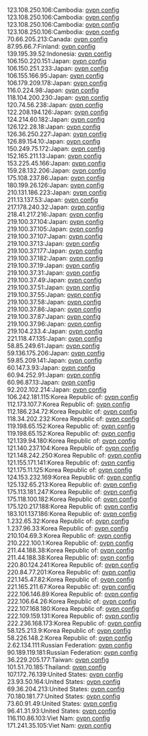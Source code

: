 123.108.250.106:Cambodia: [ovpn config](vpn/123_108_250_106.ovpn)  
123.108.250.106:Cambodia: [ovpn config](vpn/123_108_250_106.ovpn)  
123.108.250.106:Cambodia: [ovpn config](vpn/123_108_250_106.ovpn)  
123.108.250.106:Cambodia: [ovpn config](vpn/123_108_250_106.ovpn)  
70.66.205.213:Canada: [ovpn config](vpn/70_66_205_213.ovpn)  
87.95.66.7:Finland: [ovpn config](vpn/87_95_66_7.ovpn)  
139.195.39.52:Indonesia: [ovpn config](vpn/139_195_39_52.ovpn)  
106.150.220.151:Japan: [ovpn config](vpn/106_150_220_151.ovpn)  
106.150.251.233:Japan: [ovpn config](vpn/106_150_251_233.ovpn)  
106.155.166.95:Japan: [ovpn config](vpn/106_155_166_95.ovpn)  
106.179.209.178:Japan: [ovpn config](vpn/106_179_209_178.ovpn)  
116.0.224.98:Japan: [ovpn config](vpn/116_0_224_98.ovpn)  
118.104.200.230:Japan: [ovpn config](vpn/118_104_200_230.ovpn)  
120.74.56.238:Japan: [ovpn config](vpn/120_74_56_238.ovpn)  
122.208.194.126:Japan: [ovpn config](vpn/122_208_194_126.ovpn)  
124.214.60.182:Japan: [ovpn config](vpn/124_214_60_182.ovpn)  
126.122.28.18:Japan: [ovpn config](vpn/126_122_28_18.ovpn)  
126.36.250.227:Japan: [ovpn config](vpn/126_36_250_227.ovpn)  
126.89.154.10:Japan: [ovpn config](vpn/126_89_154_10.ovpn)  
150.249.75.172:Japan: [ovpn config](vpn/150_249_75_172.ovpn)  
152.165.211.13:Japan: [ovpn config](vpn/152_165_211_13.ovpn)  
153.225.45.166:Japan: [ovpn config](vpn/153_225_45_166.ovpn)  
159.28.132.206:Japan: [ovpn config](vpn/159_28_132_206.ovpn)  
175.108.237.86:Japan: [ovpn config](vpn/175_108_237_86.ovpn)  
180.199.26.126:Japan: [ovpn config](vpn/180_199_26_126.ovpn)  
210.131.186.223:Japan: [ovpn config](vpn/210_131_186_223.ovpn)  
211.13.137.53:Japan: [ovpn config](vpn/211_13_137_53.ovpn)  
217.178.240.32:Japan: [ovpn config](vpn/217_178_240_32.ovpn)  
218.41.217.216:Japan: [ovpn config](vpn/218_41_217_216.ovpn)  
219.100.37.104:Japan: [ovpn config](vpn/219_100_37_104.ovpn)  
219.100.37.105:Japan: [ovpn config](vpn/219_100_37_105.ovpn)  
219.100.37.107:Japan: [ovpn config](vpn/219_100_37_107.ovpn)  
219.100.37.13:Japan: [ovpn config](vpn/219_100_37_13.ovpn)  
219.100.37.177:Japan: [ovpn config](vpn/219_100_37_177.ovpn)  
219.100.37.182:Japan: [ovpn config](vpn/219_100_37_182.ovpn)  
219.100.37.19:Japan: [ovpn config](vpn/219_100_37_19.ovpn)  
219.100.37.31:Japan: [ovpn config](vpn/219_100_37_31.ovpn)  
219.100.37.49:Japan: [ovpn config](vpn/219_100_37_49.ovpn)  
219.100.37.51:Japan: [ovpn config](vpn/219_100_37_51.ovpn)  
219.100.37.55:Japan: [ovpn config](vpn/219_100_37_55.ovpn)  
219.100.37.58:Japan: [ovpn config](vpn/219_100_37_58.ovpn)  
219.100.37.86:Japan: [ovpn config](vpn/219_100_37_86.ovpn)  
219.100.37.87:Japan: [ovpn config](vpn/219_100_37_87.ovpn)  
219.100.37.96:Japan: [ovpn config](vpn/219_100_37_96.ovpn)  
219.104.233.4:Japan: [ovpn config](vpn/219_104_233_4.ovpn)  
221.118.47.135:Japan: [ovpn config](vpn/221_118_47_135.ovpn)  
58.85.249.61:Japan: [ovpn config](vpn/58_85_249_61.ovpn)  
59.136.175.206:Japan: [ovpn config](vpn/59_136_175_206.ovpn)  
59.85.209.141:Japan: [ovpn config](vpn/59_85_209_141.ovpn)  
60.147.3.93:Japan: [ovpn config](vpn/60_147_3_93.ovpn)  
60.94.252.91:Japan: [ovpn config](vpn/60_94_252_91.ovpn)  
60.96.87.13:Japan: [ovpn config](vpn/60_96_87_13.ovpn)  
92.202.102.214:Japan: [ovpn config](vpn/92_202_102_214.ovpn)  
106.242.181.115:Korea Republic of: [ovpn config](vpn/106_242_181_115.ovpn)  
112.173.107.7:Korea Republic of: [ovpn config](vpn/112_173_107_7.ovpn)  
112.186.234.72:Korea Republic of: [ovpn config](vpn/112_186_234_72.ovpn)  
118.34.202.232:Korea Republic of: [ovpn config](vpn/118_34_202_232.ovpn)  
119.198.65.152:Korea Republic of: [ovpn config](vpn/119_198_65_152.ovpn)  
119.198.65.152:Korea Republic of: [ovpn config](vpn/119_198_65_152.ovpn)  
121.139.94.180:Korea Republic of: [ovpn config](vpn/121_139_94_180.ovpn)  
121.140.237.104:Korea Republic of: [ovpn config](vpn/121_140_237_104.ovpn)  
121.148.242.250:Korea Republic of: [ovpn config](vpn/121_148_242_250.ovpn)  
121.155.171.141:Korea Republic of: [ovpn config](vpn/121_155_171_141.ovpn)  
121.175.11.125:Korea Republic of: [ovpn config](vpn/121_175_11_125.ovpn)  
124.153.232.169:Korea Republic of: [ovpn config](vpn/124_153_232_169.ovpn)  
125.132.65.213:Korea Republic of: [ovpn config](vpn/125_132_65_213.ovpn)  
175.113.181.247:Korea Republic of: [ovpn config](vpn/175_113_181_247.ovpn)  
175.118.100.182:Korea Republic of: [ovpn config](vpn/175_118_100_182.ovpn)  
175.120.217.188:Korea Republic of: [ovpn config](vpn/175_120_217_188.ovpn)  
183.101.137.186:Korea Republic of: [ovpn config](vpn/183_101_137_186.ovpn)  
1.232.65.32:Korea Republic of: [ovpn config](vpn/1_232_65_32.ovpn)  
1.237.96.33:Korea Republic of: [ovpn config](vpn/1_237_96_33.ovpn)  
210.104.69.3:Korea Republic of: [ovpn config](vpn/210_104_69_3.ovpn)  
210.222.100.1:Korea Republic of: [ovpn config](vpn/210_222_100_1.ovpn)  
211.44.188.38:Korea Republic of: [ovpn config](vpn/211_44_188_38.ovpn)  
211.44.188.38:Korea Republic of: [ovpn config](vpn/211_44_188_38.ovpn)  
220.80.124.241:Korea Republic of: [ovpn config](vpn/220_80_124_241.ovpn)  
220.84.77.201:Korea Republic of: [ovpn config](vpn/220_84_77_201.ovpn)  
221.145.47.82:Korea Republic of: [ovpn config](vpn/221_145_47_82.ovpn)  
221.165.211.67:Korea Republic of: [ovpn config](vpn/221_165_211_67.ovpn)  
222.106.146.89:Korea Republic of: [ovpn config](vpn/222_106_146_89.ovpn)  
222.106.64.26:Korea Republic of: [ovpn config](vpn/222_106_64_26.ovpn)  
222.107.168.180:Korea Republic of: [ovpn config](vpn/222_107_168_180.ovpn)  
222.109.159.131:Korea Republic of: [ovpn config](vpn/222_109_159_131.ovpn)  
222.236.168.173:Korea Republic of: [ovpn config](vpn/222_236_168_173.ovpn)  
58.125.213.9:Korea Republic of: [ovpn config](vpn/58_125_213_9.ovpn)  
58.226.148.2:Korea Republic of: [ovpn config](vpn/58_226_148_2.ovpn)  
2.62.134.111:Russian Federation: [ovpn config](vpn/2_62_134_111.ovpn)  
90.189.119.181:Russian Federation: [ovpn config](vpn/90_189_119_181.ovpn)  
36.229.205.177:Taiwan: [ovpn config](vpn/36_229_205_177.ovpn)  
101.51.70.185:Thailand: [ovpn config](vpn/101_51_70_185.ovpn)  
107.172.76.139:United States: [ovpn config](vpn/107_172_76_139.ovpn)  
23.93.50.164:United States: [ovpn config](vpn/23_93_50_164.ovpn)  
69.36.204.213:United States: [ovpn config](vpn/69_36_204_213.ovpn)  
70.180.181.77:United States: [ovpn config](vpn/70_180_181_77.ovpn)  
73.60.91.49:United States: [ovpn config](vpn/73_60_91_49.ovpn)  
96.41.31.93:United States: [ovpn config](vpn/96_41_31_93.ovpn)  
116.110.86.103:Viet Nam: [ovpn config](vpn/116_110_86_103.ovpn)  
171.241.35.105:Viet Nam: [ovpn config](vpn/171_241_35_105.ovpn)  
